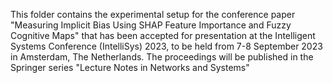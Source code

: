 This folder contains the experimental setup for the conference paper "Measuring Implicit Bias Using SHAP Feature Importance and Fuzzy Cognitive Maps" that has been accepted for presentation at the Intelligent Systems Conference (IntelliSys) 2023, to be held from 7-8 September 2023 in Amsterdam, The Netherlands. The proceedings will be published in the Springer series "Lecture Notes in Networks and Systems"

